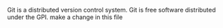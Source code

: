 Git is a distributed version control system.
Git is free software distributed under the GPI. 
make a change  in this file